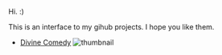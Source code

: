 Hi. :)

This is an interface to my gihub projects. 
I hope you like them.

* [Divine Comedy](https://github.com/witold-gawlowski/DivineComedy)
![thumbnail](http://lorempixel.com/400/200/)